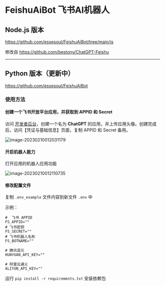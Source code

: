 # FeishuAiBot 飞书AI机器人

## Node.js 版本

https://github.com/essesoul/FeishuAiBot/tree/main/js 

修改自 https://github.com/bestony/ChatGPT-Feishu

----

## Python 版本（更新中）

https://github.com/essesoul/FeishuAiBot

### 使用方法

#### 创建一个飞书开放平台应用，并获取到 APPID 和 Secret

访问 [开发者后台](https://open.feishu.cn/app?lang=zh-CN)，创建一个名为 **ChatGPT** 的应用，并上传应用头像。创建完成后，访问【凭证与基础信息】页面，复制 APPID 和 Secret 备用。

![image-20230210012031179](D:\Github\FeishuAiBot\assets\202302100120339.png)

#### 开启机器人能力

打开应用的机器人应用功能

![image-20230210012110735](D:\Github\FeishuAiBot\assets\202302100121008.png)

#### 修改配置文件

复制 `.env_example` 文件内容到新文件 `.env` 中

示例：

```
#  飞书 APPID
FS_APPID=""
# 飞书密钥
FS_SECRET=""
# 飞书机器人名称
FS_BOTNAME=""

# 腾讯混元
HUNYUAN_API_KEY=""

# 阿里云通义
ALIYUN_API_KEY=""
```

运行 `pip install -r requirements.txt` 安装依赖包

